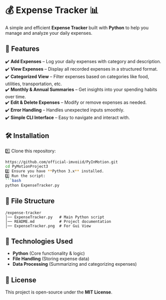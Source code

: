 # 💰 Expense Tracker 📊  
A simple and efficient **Expense Tracker** built with **Python** to help you manage and analyze your daily expenses.

## 📜 Features  
✔️ **Add Expenses** – Log your daily expenses with category and description.  
✔️ **View Expenses** – Display all recorded expenses in a structured format.  
✔️ **Categorized View** – Filter expenses based on categories like food, utilities, transportation, etc.  
✔️ **Monthly & Annual Summaries** – Get insights into your spending habits over time.  
✔️ **Edit & Delete Expenses** – Modify or remove expenses as needed.  
✔️ **Error Handling** – Handles unexpected inputs smoothly.  
✔️ **Simple CLI Interface** – Easy to navigate and interact with.

## 🛠 Installation  
1️⃣ Clone this repository:  
   ```bash
   https://github.com/official-imvoiid/PyInMotion.git
   cd PyMotionProject3
2️⃣ Ensure you have **Python 3.x** installed.  
3️⃣ Run the script:  
   ```bash
   python ExpenseTracker.py
   ```

## 📂 File Structure  
```
/expense-tracker
│── ExpenseTracker.py   # Main Python script
│── README.md           # Project documentation
│── ExpenseTracker.png  # For Gui View
```

## 🔧 Technologies Used  
- **Python** (Core functionality & logic)  
- **File Handling** (Storing expense data)  
- **Data Processing** (Summarizing and categorizing expenses)

## 📜 License  
This project is open-source under the **MIT License**.
